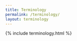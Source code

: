 ```yaml
---
title: Terminology
permalink: /terminology/
layout: terminology
---
```


{% include terminology.html %}

